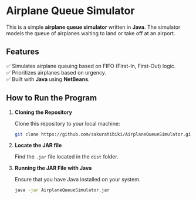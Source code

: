 # Airplane Queue Simulator

This is a simple **airplane queue simulator** written in **Java**. The simulator models the queue of airplanes waiting to land or take off at an airport.

## Features

✅ Simulates airplane queuing based on FIFO (First-In, First-Out) logic.  
✅ Prioritizes airplanes based on urgency.  
✅ Built with **Java** using **NetBeans**.  

## How to Run the Program

1. **Cloning the Repository**

    Clone this repository to your local machine:
    ```bash
    git clone https://github.com/sakurahibiki/AirplaneQueueSimulator.git
    ```
2. **Locate the JAR file**
   
    Find the `.jar` file located in the `dist` folder.
4. **Running the JAR File with Java**

    Ensure that you have Java installed on your system.
    ```bash
    java -jar AirplaneQueueSimulator.jar
    ```
